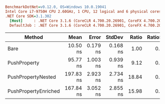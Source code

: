 ``` ini

BenchmarkDotNet=v0.12.0, OS=Windows 10.0.19041
Intel Core i7-9750H CPU 2.60GHz, 1 CPU, 12 logical and 6 physical cores
.NET Core SDK=3.1.302
  [Host]     : .NET Core 3.1.6 (CoreCLR 4.700.20.26901, CoreFX 4.700.20.31603), X64 RyuJIT
  DefaultJob : .NET Core 3.1.6 (CoreCLR 4.700.20.26901, CoreFX 4.700.20.31603), X64 RyuJIT


```
|               Method |      Mean |    Error |   StdDev | Ratio | RatioSD |
|--------------------- |----------:|---------:|---------:|------:|--------:|
|                 Bare |  10.50 ns | 0.179 ns | 0.168 ns |  1.00 |    0.00 |
|         PushProperty |  95.77 ns | 1.003 ns | 0.939 ns |  9.12 |    0.15 |
|   PushPropertyNested | 197.83 ns | 2.923 ns | 2.734 ns | 18.84 |    0.46 |
| PushPropertyEnriched | 167.84 ns | 3.052 ns | 2.855 ns | 15.98 |    0.39 |
